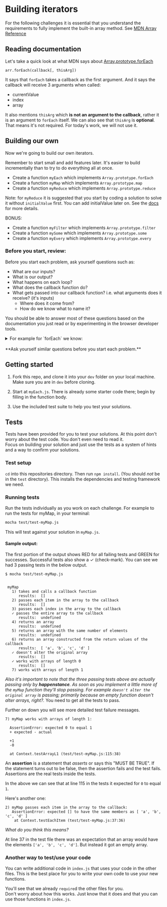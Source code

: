 # Building iterators

For the following challenges it is essential that you understand the requirements to fully implement the built-in array method. See [MDN Array Reference](https://developer.mozilla.org/en-US/docs/Web/JavaScript/Reference/Global_Objects/Array)

## Reading documentation

Let's take a quick look at what MDN says about [Array.prototype.forEach](https://developer.mozilla.org/en-US/docs/Web/JavaScript/Reference/Global_Objects/Array/forEach)

```
arr.forEach(callback[, thisArg])
```

It says that `forEach` takes a callback as the first argument.  And it says the callback
will receive 3 arguments when called:
* currentValue
* index
* array

It also mentions `thisArg` which **is not an argument to the callback**, rather it
is an argument to `forEach` itself.  We can also see that `thisArg` is **optional**.
That means it's not required.  For today's work, we will not use it.

## Building our own

Now we're going to build our own iterators.

Remember to start small and add features later. It's easier to build incrementally than to try to do everything all at once.

* Create a function `myEach` which implements `Array.prototype.forEach`
* Create a function `myMap` which implements `Array.prototype.map`
* Create a function `myReduce` which implements `Array.prototype.reduce`

Note: for `myReduce` it is suggested that you start by coding a solution to solve it without `initialValue` first.  You can add initialValue later on.  See the [docs](https://developer.mozilla.org/en-US/docs/Web/JavaScript/Reference/Global_Objects/Array/Reduce) for more details.


BONUS:

* Create a function `myFilter` which implements `Array.prototype.filter`
* Create a function `mySome` which implements `Array.prototype.some`
* Create a function `myEvery` which implements `Array.prototype.every`

### Before you start, review:

Before you start each problem, ask yourself questions such as:

* What are our inputs?
* What is our output?
* What happens on each loop?
* What does the callback function do?
* What gets passed into our callback function? i.e. what arguments does it receive? (it's inputs)
  * Where does it come from?
  * How do we know what to name it?

You should be able to answer most of these questions based on the documentation you just read or by experimenting in the browser developer tools.  

<details><summary>
For example for `forEach` we know:
</summary>
<ul>
  <li> What are our inputs?
    <ul>
      <li> inputs to `forEach`:  `callback` (a function), `thisArg` (an optional argument)</li>
      <li> inputs to the callback: `currentValue`, `index`, `array`</li>
    </ul>
  </li>
  <li> What is our output?  
    <ul>
      <li> output from `forEach`: `undefined` (test this in your browser console)</li>
      <li> output from the callback: a value (determined by whomever wrote the callback)</li>
  </li>
</details>
<br>
**Ask yourself similar questions before you start each problem.**


## Getting started

1. Fork this repo, and clone it into your `dev` folder on your local machine.  Make sure you are in `dev` before cloning.

2. Start at `myEach.js`. There is already some starter code there; begin by filling in the function body.

3. Use the included test suite to help you test your solutions.


## Tests

Tests have been provided for you to test your solutions.  At this point don't
worry about the test code.  You don't even need to read it.  
Focus on building your solution and just use the tests as a system of hints and
a way to confirm your solutions.


### Test setup

`cd` into this repositories directory.  Then run `npm install`.  (You should *not*
  be in the `test` directory).
This installs the dependencies and testing framework we need.

### Running tests

Run the tests individually as you work on each challenge.  For example to run
the tests for myMap, in your terminal:

```bash
mocha test/test-myMap.js
```

This will test against your solution in `myMap.js`.


#### Sample output:

The first portion of the output shows RED for all failing tests and GREEN for
successes.  Successful tests also show a ✓ (check-mark).  You can see we had 3
passing tests in the below output.  


```
$ mocha test/test-myMap.js


 myMap
   1) takes and calls a callback function
      results:  []
   2) passes each item in the array to the callback
      results:  []
   3) passes each index in the array to the callback
   ✓ passes the entire array to the callback
      results:  undefined
   4) returns an array
      results:  undefined
   5) returns an array with the same number of elements
      results:  undefined
   6) returns an array constructed from the return values of the callback
      results:  [ 'a', 'b', 'c', 'd' ]
   ✓ doesn't alter the original array
      results:  []
   ✓ works with arrays of length 0
      results:  []
   7) works with arrays of length 1
```

*Also it's important to note that the three passing tests above are actually passing
only by **happenstance**.  As soon as you implement a little more of the `myMap` function
they'll stop passing.  For example `doesn't alter the original array` is passing;
primarily because an empty function doesn't alter arrays, right?.*  You need to get
all the tests to pass.


Further on down you will see more detailed test failure messages.

```
7) myMap works with arrays of length 1:

  AssertionError: expected 0 to equal 1
  + expected - actual

  +1
  -0

  at Context.testArrayL1 (test/test-myMap.js:115:38)
```

An **assertion** is a statement that *asserts* or says this "MUST BE TRUE".  If
the statement turns out to be false, then the assertion fails and the test fails.  
Assertions are the real tests inside the tests.

In the above we can see that at line 115 in the tests it expected for `0` to equal `1`.

Here's another one:

```
2) myMap passes each item in the array to the callback:
   AssertionError: expected [] to have the same members as [ 'a', 'b', 'c', 'd' ]
    at Context.testEachItem (test/test-myMap.js:37:36)
```

*What do you think this means?*

At line 37 in the test file there was an expectation that an array would have the elements
`['a', 'b', 'c', 'd']`.  But instead it got an empty array.



### Another way to test/use your code

You can write additional code in `index.js` that uses your code in the other files.
This is the best place for you to write your own code to use your new functions.  

You'll see that we already `require`d the other files for you.  
Don't worry about how this works. Just know that it does and that you can use those functions in `index.js`.
